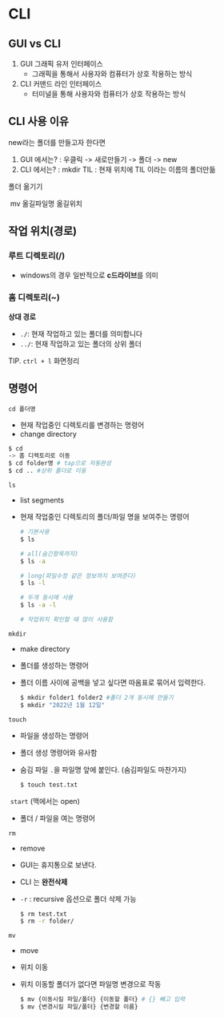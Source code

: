 # CLI

## GUI vs CLI

1. GUI 그래픽 유저 인터페이스
    -	그래픽을 통해서 사용자와 컴퓨터가 상호 작용하는 방식
2. CLI 커맨드 라인 인터페이스
   - 터미널을 통해 사용자와 컴퓨터가 상호 작용하는 방식

## CLI 사용 이유

new라는 폴더를 만들고자 한다면

1. GUI 에서는? : 우클릭 -> 새로만들기 -> 폴더 -> new
2.  CLI 에서는? :  mkdir TIL : 현재 위치에 TIL 이라는 이름의 폴더만듦

폴더 옮기기

​	mv 옮길파일명 옮길위치



## 작업 위치(경로)

### 루트 디렉토리(**/**)

- windows의 경우 일반적으로 **c드라이브**를 의미

### 홈 디렉토리(~)

**상대 경로**

- `./`: 현재 작업하고 있는 폴더를 의미합니다
- `../`: 현재 작업하고 있는 폴더의 상위 폴더

TIP. `ctrl + l` 화면정리

## 명령어

`cd 폴더명`

- 현재 작업중인 디렉토리를 변경하는 명령어
- change directory

```bash
$ cd
-> 홈 디렉토리로 이동
$ cd folder명 # tap으로 자동완성
$ cd .. #상위 폴더로 이동
```



`ls`

- list segments

- 현재 작업중인 디렉토리의 폴더/파일 명을 보여주는 명령어

  ```bash
  # 기본사용
  $ ls
  
  # all(숨긴항목까지)
  $ ls -a
  
  # long(파일수정 같은 정보까지 보여준다)
  $ ls -l
  
  # 두개 동시에 사용
  $ ls -a -l
  
  # 작업위치 확인할 때 많이 사용함
  ```

  

`mkdir`

- make directory

- 폴더를 생성하는 명령어

- 폴더 이름 사이에 공백을 넣고 싶다면 따옴표로 묶어서 입력한다.

  ```bash
  $ mkdir folder1 folder2 #폴더 2개 동시에 만들기
  $ mkdir "2022년 1월 12일"
  ```

`touch`

- 파일을 생성하는 명령어

- 폴더 생성 명령어와 유사함

- 숨김 파일 `.`을 파일명 앞에 붙인다. (숨김파일도 마찬가지)

  ```bash
  $ touch test.txt
  ```

​	`start` (맥에서는 open)

- 폴더 / 파일을 여는 명령어

`rm`

- remove

- GUI는 휴지통으로 보낸다.

- CLI 는 **완전삭제**

- `-r` : recursive 옵션으로 폴더 삭제 가능

  ```bash
  $ rm test.txt
  $ rm -r folder/
  ```

`mv`

- move

- 위치 이동

- 위치 이동할 폴더가 없다면 파일명 변경으로 작동

  ```bash
  $ mv {이동시킬 파일/폴더} {이동할 폴더} # {} 빼고 입력
  $ mv {변경시킬 파일/폴더} {변경할 이름}
  ```

  



























